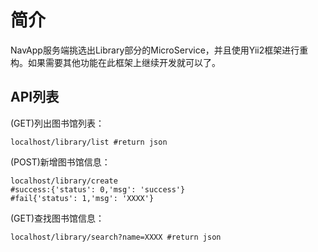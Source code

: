 # 简介
NavApp服务端挑选出Library部分的MicroService，并且使用Yii2框架进行重构。如果需要其他功能在此框架上继续开发就可以了。

## API列表

(GET)列出图书馆列表：

    localhost/library/list #return json
(POST)新增图书馆信息：

    localhost/library/create
    #success:{'status': 0,'msg': 'success'}
    #fail{'status': 1,'msg': 'XXXX'}    
(GET)查找图书馆信息：

    localhost/library/search?name=XXXX #return json